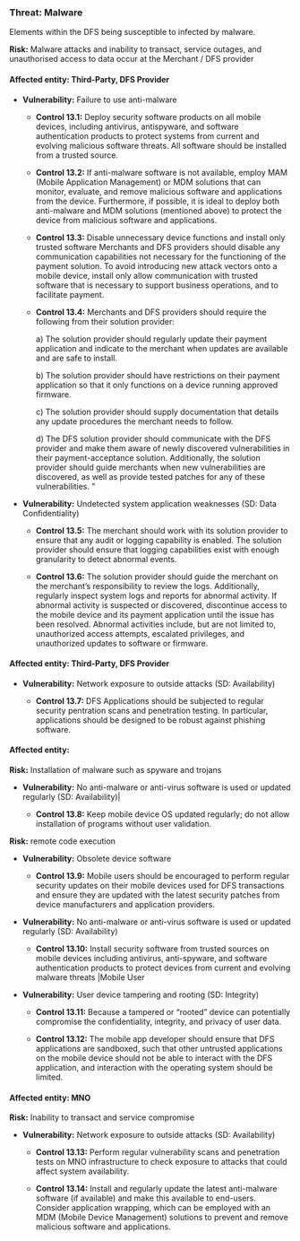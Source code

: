 
### Threat: Malware
Elements within the DFS being susceptible to infected by malware.

**Risk:** Malware attacks and inability to transact, service outages, and unauthorised access to data occur at the Merchant / DFS provider 

#### Affected entity: Third-Party,  DFS Provider

* **Vulnerability:** Failure to use anti-malware

   * **Control 13.1:**  Deploy security software products on all mobile devices, including antivirus, antispyware, and software authentication products to protect systems from current and evolving malicious software threats. All software should be installed from a trusted source.

    * **Control 13.2:**  If anti-malware software is not available, employ MAM (Mobile Application Management) or MDM solutions that can monitor, evaluate, and remove malicious software and applications from the device. Furthermore, if possible, it is ideal to deploy both anti-malware and MDM solutions (mentioned above) to protect the device from malicious software and applications.

    * **Control 13.3:** Disable unnecessary device functions and install only trusted software Merchants and DFS providers should disable any communication capabilities not necessary for the functioning of the payment solution. To avoid introducing new attack vectors onto a mobile device, install only allow communication with trusted software that is necessary to support business operations, and to facilitate payment. 

    * **Control 13.4:** Merchants and DFS providers should require the following from their solution provider:
  
       a) The solution provider should regularly update their payment application and indicate to the merchant when updates are available and are safe to install. 
  
        b) The solution provider should have restrictions on their payment application so that it only functions on a device running approved firmware. 

        c) The solution provider should supply documentation that details any update procedures the merchant needs to follow. 
    
       d) The DFS solution provider should communicate with the DFS provider and make them aware of newly discovered vulnerabilities in their payment-acceptance solution. Additionally, the solution provider should guide merchants when new vulnerabilities are discovered, as well as provide tested patches for any of these vulnerabilities. "

* **Vulnerability:**   Undetected system application weaknesses (SD: Data Confidentiality)

  * **Control 13.5:** The merchant should work with its solution provider to ensure that any audit or logging capability is enabled. The solution provider should ensure that logging capabilities exist with enough granularity to detect abnormal events.
  
  * **Control 13.6:** The solution provider should guide the merchant on the merchant’s responsibility to review the logs. Additionally, regularly inspect system logs and reports for abnormal activity. If abnormal activity is suspected or discovered, discontinue access to the mobile device and its payment application until the issue has been resolved. Abnormal activities include, but are not limited to, unauthorized access attempts, escalated privileges, and unauthorized updates to software or firmware.

#### Affected entity: Third-Party,  DFS Provider

* **Vulnerability:**  Network exposure to outside attacks (SD: Availability)

  * **Control 13.7:**  DFS Applications should be subjected to regular security pentration scans and penetration testing. In particular, applications should be designed to be robust against phishing software. 

#### Affected entity: 

**Risk:**  Installation of malware such as spyware and trojans 

* **Vulnerability:** No anti-malware or anti-virus software is used or updated regularly (SD: Availability)|

  * **Control 13.8:**  Keep mobile device OS updated regularly; do not allow installation of programs without user validation. 

**Risk:**  remote code execution 

* **Vulnerability:** Obsolete device software 
  
  * **Control 13.9:** Mobile users should be encouraged to perform regular security updates on their mobile devices used for DFS transactions and ensure they are updated with the latest security patches from device manufacturers and application providers.

* **Vulnerability:**  No anti-malware or anti-virus software is used or updated regularly (SD: Availability)

  * **Control 13.10:**  Install security software from trusted sources on mobile devices including antivirus, anti-spyware, and software authentication products to protect devices from current and evolving malware threats
|Mobile User

* **Vulnerability:** User device tampering and rooting (SD: Integrity)

  * **Control 13.11:**  Because a tampered or “rooted” device can potentially compromise the confidentiality, integrity, and privacy of user data.

  * **Control 13.12:** The mobile app developer should ensure that DFS applications are sandboxed, such that other untrusted applications on the mobile device should not be able to interact with the DFS application, and interaction with the operating system should be limited.

#### Affected entity: MNO

**Risk:**  Inability to transact and service compromise 

* **Vulnerability:** Network exposure to outside attacks (SD: Availability)

  * **Control 13.13:** Perform regular vulnerability scans and penetration tests on MNO infrastructure to check exposure to attacks that could affect system availability.

  * **Control 13.14:** Install and regularly update the latest anti-malware software (if available) and make this available to end-users. Consider application wrapping, which can be employed with an MDM (Mobile Device Management) solutions to prevent and remove malicious software and applications.